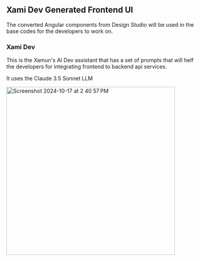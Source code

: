 ## Xami Dev Generated Frontend UI

The converted Angular components from Design Studio will be used in the base codes for the developers to work on.

### Xami Dev

This is the Xamun's AI Dev assistant that has a set of prompts that will helf the developers for integrating frontend to backend api services.

It uses the Claude 3.5 Sonnet LLM


<img width="442" alt="Screenshot 2024-10-17 at 2 40 57 PM" src="https://github.com/user-attachments/assets/eb0708f5-8030-4156-8af3-4da07e86d2fc">

